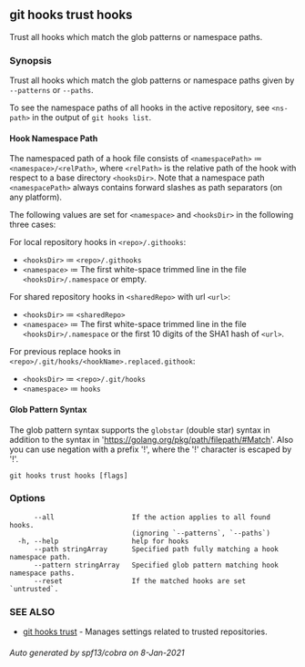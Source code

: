 ## git hooks trust hooks

Trust all hooks which match the glob patterns or namespace paths.

### Synopsis

Trust all hooks which match the glob patterns or namespace paths given
by `--patterns` or `--paths`.

To see the namespace paths of all hooks in the active repository,
see `<ns-path>` in the output of `git hooks list`.

#### Hook Namespace Path

The namespaced path of a hook file consists of
`<namespacePath>` ≔ `<namespace>/<relPath>`, where `<relPath>` is the
relative path of the hook with respect to a base directory
`<hooksDir>`.
Note that a namespace path `<namespacePath>` always contains
forward slashes as path separators (on any platform).

The following values are set for `<namespace>` and `<hooksDir>`
in the following three cases:

For local repository hooks in `<repo>/.githooks`:

- `<hooksDir>`  ≔ `<repo>/.githooks`
- `<namespace>` ≔ The first white-space trimmed line in the
                   file `<hooksDir>/.namespace` or empty.

For shared repository hooks in `<sharedRepo>` with url `<url>`:

- `<hooksDir>`  ≔ `<sharedRepo>`
- `<namespace>` ≔ The first white-space trimmed line in the
                    file `<hooksDir>/.namespace` or the first 10 digits
					of the SHA1 hash of `<url>`.

For previous replace hooks in `<repo>/.git/hooks/<hookName>.replaced.githook`:

- `<hooksDir>`  ≔ `<repo>/.git/hooks`
- `<namespace>` ≔ `hooks`

#### Glob Pattern Syntax

The glob pattern syntax supports the `globstar` (double star) syntax
in addition to the syntax in 'https://golang.org/pkg/path/filepath/#Match'.
Also you can use negation with a prefix '!', where the '!' character is
escaped by '\!'.

```
git hooks trust hooks [flags]
```

### Options

```
      --all                   If the action applies to all found hooks.
                              (ignoring `--patterns`, `--paths`)
  -h, --help                  help for hooks
      --path stringArray      Specified path fully matching a hook namespace path.
      --pattern stringArray   Specified glob pattern matching hook namespace paths.
      --reset                 If the matched hooks are set `untrusted`.
```

### SEE ALSO

* [git hooks trust](git_hooks_trust.md)	 - Manages settings related to trusted repositories.

###### Auto generated by spf13/cobra on 8-Jan-2021

